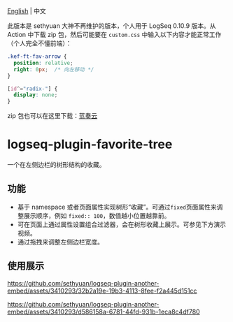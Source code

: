 [English](README.md) | 中文

此版本是 sethyuan 大神不再维护的版本，个人用于 LogSeq 0.10.9 版本。从 Action 中下载 zip 包，然后可能要在 `custom.css` 中输入以下内容才能正常工作（个人完全不懂前端）：

```css
.kef-ft-fav-arrow {
  position: relative;
  right: 0px;  /* 向左移动 */
}

[id^="radix-"] {
  display: none;
}
```

zip 包也可以在这里下载：[蓝奏云](https://wwek.lanzoue.com/ixqz82ikvuli)

# logseq-plugin-favorite-tree

一个在左侧边栏的树形结构的收藏。

## 功能

- 基于 namespace 或者页面属性实现树形“收藏”。可通过`fixed`页面属性来调整展示顺序，例如 `fixed:: 100`，数值越小位置越靠前。
- 可在页面上通过属性设置组合过滤器，会在树形收藏上展示。可参见下方演示视频。
- 通过拖拽来调整左侧边栏宽度。

## 使用展示

https://github.com/sethyuan/logseq-plugin-another-embed/assets/3410293/32b2a19e-19b3-4113-8fee-f2a445d151cc

https://github.com/sethyuan/logseq-plugin-another-embed/assets/3410293/d586158a-6781-44fd-931b-1eca8c4df780
